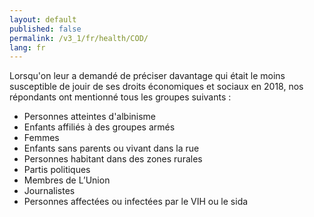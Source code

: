 ```yaml
---
layout: default
published: false
permalink: /v3_1/fr/health/COD/
lang: fr
---
```


Lorsqu'on leur a demandé de préciser davantage qui était le moins susceptible de jouir de ses droits économiques et sociaux en 2018, nos répondants ont mentionné tous les groupes suivants :
-	Personnes atteintes d'albinisme
-	Enfants affiliés à des groupes armés
-	Femmes
-	Enfants sans parents ou vivant dans la rue
-	Personnes habitant dans des zones rurales
-	Partis politiques
-	Membres de L’Union
-	Journalistes
-	Personnes affectées ou infectées par le VIH ou le sida

